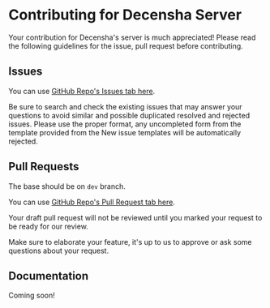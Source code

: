 # Contributing for Decensha Server

Your contribution for Decensha's server is much appreciated! Please read the following guidelines for the issue, pull request before contributing.

## Issues
You can use [GitHub Repo's Issues tab here](https://github.com/leafstudiosDot/decensha/issues).

Be sure to search and check the existing issues that may answer your questions to avoid similar and possible duplicated resolved and rejected issues. Please use the proper format, any uncompleted form from the template provided from the New issue templates will be automatically rejected.

## Pull Requests
The base should be on `dev` branch.

You can use [GitHub Repo's Pull Request tab here](https://github.com/leafstudiosDot/decensha/pulls).

Your draft pull request will not be reviewed until you marked your request to be ready for our review.

Make sure to elaborate your feature, it's up to us to approve or ask some questions about your request.

## Documentation
Coming soon!